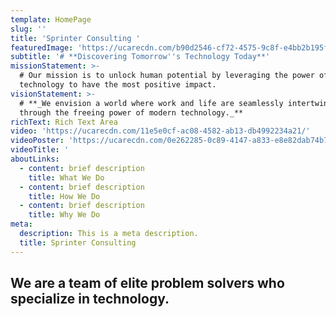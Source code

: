 ```yaml
---
template: HomePage
slug: ''
title: 'Sprinter Consulting '
featuredImage: 'https://ucarecdn.com/b90d2546-cf72-4575-9c8f-e4bb2b195f52/'
subtitle: '# **Discovering Tomorrow''s Technology Today**'
missionStatement: >-
  # Our mission is to unlock human potential by leveraging the power of
  technology to have the most positive impact.
visionStatement: >-
  # **_We envision a world where work and life are seamlessly intertwined
  through the freeing power of modern technology._**
richText: Rich Text Area
video: 'https://ucarecdn.com/11e5e0cf-ac08-4582-ab13-db4992234a21/'
videoPoster: 'https://ucarecdn.com/0e262285-0c89-4147-a833-e8e82dab74b7/'
videoTitle: '                                                                                                                                                                                                      '
aboutLinks:
  - content: brief description
    title: What We Do
  - content: brief description
    title: How We Do
  - content: brief description
    title: Why We Do
meta:
  description: This is a meta description.
  title: Sprinter Consulting
---
```

## We are a team of elite problem solvers who specialize in technology.
